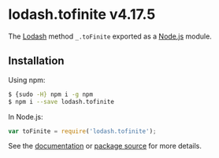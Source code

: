 # lodash.tofinite v4.17.5

The [Lodash](https://lodash.com/) method `_.toFinite` exported as a [Node.js](https://nodejs.org/) module.

## Installation

Using npm:
```bash
$ {sudo -H} npm i -g npm
$ npm i --save lodash.tofinite
```

In Node.js:
```js
var toFinite = require('lodash.tofinite');
```

See the [documentation](https://lodash.com/docs#toFinite) or [package source](https://github.com/lodash/lodash/blob/4.17.5-npm-packages/lodash.tofinite) for more details.
